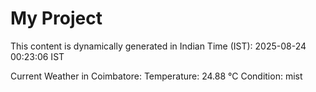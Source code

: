 # My Project

This content is dynamically generated in Indian Time (IST): 2025-08-24 00:23:06 IST


Current Weather in Coimbatore:
Temperature: 24.88 °C
Condition: mist
